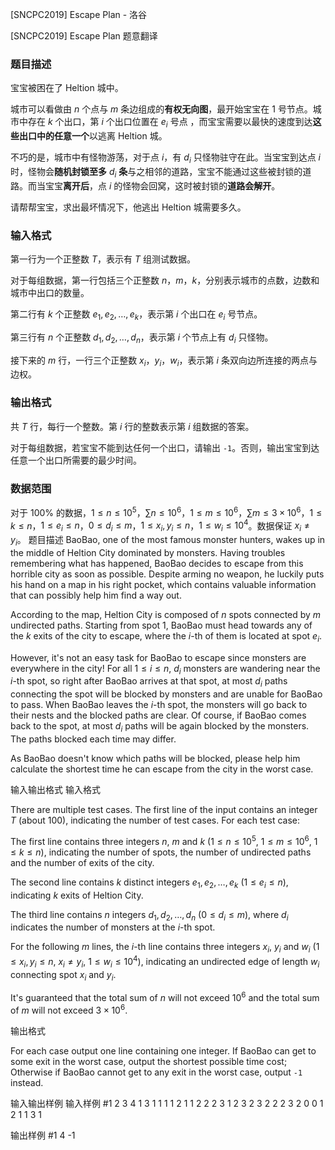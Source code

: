 



[SNCPC2019] Escape Plan - 洛谷














[SNCPC2019] Escape Plan
题意翻译
### 题目描述

宝宝被困在了 Heltion 城中。

城市可以看做由 $n$ 个点与 $m$ 条边组成的**有权无向图**，最开始宝宝在 $1$ 号节点。城市中存在 $k$ 个出口，第 $i$ 个出口位置在 $e_i$ 号点 ，而宝宝需要以最快的速度到达**这些出口中的任意一个**以逃离 Heltion 城。

不巧的是，城市中有怪物游荡，对于点 $i$，有 $d_i$ 只怪物驻守在此。当宝宝到达点 $i$ 时，怪物会**随机封锁至多** $d_i$ **条**与之相邻的道路，宝宝不能通过这些被封锁的道路。而当宝宝**离开后**，点 $i$ 的怪物会回窝，这时被封锁的**道路会解开**。

请帮帮宝宝，求出最坏情况下，他逃出 Heltion 城需要多久。

### 输入格式

第一行为一个正整数 $T$，表示有 $T$ 组测试数据。

对于每组数据，第一行包括三个正整数 $n$，$m$，$k$，分别表示城市的点数，边数和城市中出口的数量。

第二行有 $k$ 个正整数 $e_1, e_2,\dots , e_k$，表示第 $i$ 个出口在 $e_i$ 号节点。

第三行有 $n$ 个正整数 $d_1, d_2,\dots , d_n$，表示第 $i$ 个节点上有 $d_i$ 只怪物。

接下来的 $m$ 行，一行三个正整数 $x_i$，$y_i$，$w_i$，表示第 $i$ 条双向边所连接的两点与边权。

### 输出格式

共 $T$ 行，每行一个整数。第 $i$ 行的整数表示第 $i$ 组数据的答案。

对于每组数据，若宝宝不能到达任何一个出口，请输出 `-1`。否则，输出宝宝到达任意一个出口所需要的最少时间。

### 数据范围

对于 $100\%$ 的数据，$1\le n \le 10^5$，$\sum n \le 10^6$，$1\le m \le 10^6$，$\sum m \le 3\times 10^6$，$1\le k \le n$，$1\le e_i \le n$，$0\le d_i \le m$，$1\le x_i,y_i \le n$，$1\le w_i \le 10^4$。数据保证 $x_i \neq y_i$。
题目描述
BaoBao, one of the most famous monster hunters, wakes up in the middle of Heltion City dominated by monsters. Having troubles remembering what has happened, BaoBao decides to escape from this horrible city as soon as possible. Despite arming no weapon, he luckily puts his hand on a map in his right pocket, which contains valuable information that can possibly help him find a way out.  

According to the map, Heltion City is composed of $n$ spots connected by $m$ undirected paths. Starting from spot $1$, BaoBao must head towards any of the $k$ exits of the city to escape, where the $i$-th of them is located at spot $e_i$.

However, it's not an easy task for BaoBao to escape since monsters are everywhere in the city! For all $1 \le i \le n$, $d_i$ monsters are wandering near the $i$-th spot, so right after BaoBao arrives at that spot, at most $d_i$ paths connecting the spot will be blocked by monsters and are unable for BaoBao to pass. When BaoBao leaves the $i$-th spot, the monsters will go back to their nests and the blocked paths are clear. Of course, if BaoBao comes back to the spot, at most $d_i$ paths will be again blocked by the monsters. The paths blocked each time may differ.

As BaoBao doesn't know which paths will be blocked, please help him calculate the shortest time he can escape from the city in the worst case.

输入输出格式
输入格式

There are multiple test cases. The first line of the input contains an integer $T$ (about $100$), indicating the number of test cases. For each test case:

The first line contains three integers $n$, $m$ and $k$ ($1 \le n \le 10^5$, $1 \le m \le 10^6$, $1 \le k \le n$), indicating the number of spots, the number of undirected paths and the number of exits of the city.

The second line contains $k$ distinct integers $e_1, e_2, \dots, e_k$ ($1 \le e_i \le n$), indicating $k$ exits of Heltion City.

The third line contains $n$ integers $d_1, d_2, \dots, d_n$ ($0 \le d_i \le m$), where $d_i$ indicates the number of monsters at the $i$-th spot.

For the following $m$ lines, the $i$-th line contains three integers $x_i$, $y_i$ and $w_i$ ($1 \le x_i,y_i \le n$, $x_i \neq y_i$, $1 \le w_i \le 10^4$), indicating an undirected edge of length $w_i$ connecting spot $x_i$ and $y_i$.

It's guaranteed that the total sum of $n$ will not exceed $10^6$ and the total sum of $m$ will not exceed $3 \times 10^6$. 

输出格式

For each case output one line containing one integer. If BaoBao can get to some exit in the worst case, output the shortest possible time cost; Otherwise if BaoBao cannot get to any exit in the worst case, output ``-1``  instead.

输入输出样例
输入样例 #1
2
3 4 1
3
1 1 1
1 2 1
1 2 2
2 3 1
2 3 2
3 2 2
2 3
2 0 0
1 2 1
1 3 1

输出样例 #1
4
-1







